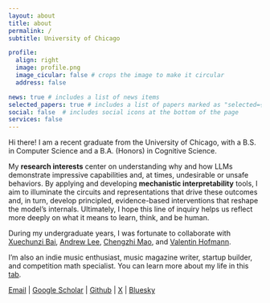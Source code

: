 ```yaml
---
layout: about
title: about
permalink: /
subtitle: University of Chicago 

profile:
  align: right
  image: profile.png
  image_cicular: false # crops the image to make it circular
  address: false

news: true # includes a list of news items
selected_papers: true # includes a list of papers marked as "selected={true}"
social: false  # includes social icons at the bottom of the page
services: false
---
```


Hi there! I am a recent graduate from the University of Chicago, with a B.S. in Computer Science and a B.A. (Honors) in Cognitive Science. 

My **research interests** center on understanding why and how LLMs demonstrate impressive capabilities and, at times, undesirable or unsafe behaviors. By applying and developing **mechanistic interpretability** tools, I aim to illuminate the circuits and representations that drive these outcomes and, in turn, develop principled, evidence-based interventions that reshape the model’s internals. Ultimately, I hope this line of inquiry helps us reflect more deeply on what it means to learn, think, and be human. 

During my undergraduate years, I was fortunate to collaborate with [Xuechunzi Bai](https://www.xuechunzibai.com/),  [Andrew Lee](https://ajyl.github.io/about),  [Chengzhi Mao](http://www.cs.columbia.edu/~mcz/), and  [Valentin Hofmann](https://valentinhofmann.github.io/).

I’m also an indie music enthusiast, music magazine writer, startup builder, and competition math specialist. You can learn more about my life in this [tab](/life/). 

[Email](mailto:slhleosun@uchicago.edu) \| [Google Scholar](https://scholar.google.com/citations?hl=en&user=7YG8vXEAAAAJ) \| [Github](https://github.com/slhleosun) \| [X](https://x.com/1e0sun) \| [Bluesky](https://bsky.app/profile/1e0sun.bsky.social)

<!-- **I'm Looking for Fall 2025 PhD opportunities!** Please feel free to contact me via [haozhe.chen@columbia.edu](mailto:haozhe.chen@columbia.edu)! -->


